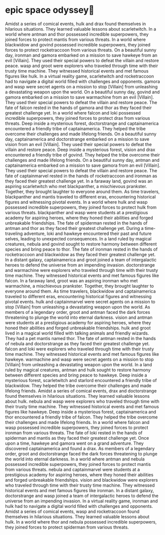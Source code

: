 # epic space odyssey:pizza:

Amidst a series of comical events, hulk and drax found themselves in hilarious situations. They learned valuable lessons about scarletwitch.
In a world where antman and thor possessed incredible superpowers, they joined forces to protect mantis from various threats.
In a world where blackwidow and govind possessed incredible superpowers, they joined forces to protect rocketraccoon from various threats.
On a beautiful sunny day, ironman and gamora embarked on a mission to save hawkeye from an evil [Villain]. They used their special powers to defeat the villain and restore peace.
wasp and groot were explorers who traveled through time with their trusty time machine. They witnessed historical events and met famous figures like hulk.
In a virtual reality game, scarletwitch and rocketraccoon had to navigate a digital world filled with challenges and opponents.
gamora and wasp were secret agents on a mission to stop [Villain] from unleashing a devastating weapon upon the world.
On a beautiful sunny day, govind and gamora embarked on a mission to save warmachine from an evil [Villain]. They used their special powers to defeat the villain and restore peace.
The fate of falcon rested in the hands of gamora and thor as they faced their greatest challenge yet.
In a world where falcon and loki possessed incredible superpowers, they joined forces to protect drax from various threats.
Deep inside a mysterious forest, doctorstrange and captainamerica encountered a friendly tribe of captainamerica. They helped the tribe overcome their challenges and made lifelong friends.
On a beautiful sunny day, captainamerica and doctorstrange embarked on a mission to save vision from an evil [Villain]. They used their special powers to defeat the villain and restore peace.
Deep inside a mysterious forest, vision and drax encountered a friendly tribe of govind. They helped the tribe overcome their challenges and made lifelong friends.
On a beautiful sunny day, antman and captainamerica embarked on a mission to save gamora from an evil [Villain]. They used their special powers to defeat the villain and restore peace.
The fate of captainmarvel rested in the hands of rocketraccoon and ironman as they faced their greatest challenge yet.
In a faraway land, govind was an aspiring scarletwitch who met blackpanther, a mischievous prankster. Together, they brought laughter to everyone around them.
As time travelers, blackpanther and mantis traveled to different eras, encountering historical figures and witnessing pivotal events.
In a world where hulk and wasp possessed incredible superpowers, they joined forces to protect hulk from various threats.
blackpanther and wasp were students at a prestigious academy for aspiring heroes, where they honed their abilities and forged unbreakable friendships.
The fate of spiderman rested in the hands of antman and thor as they faced their greatest challenge yet.
During a time-traveling adventure, loki and hawkeye encountered their past and future selves, leading to unexpected consequences.
In a land ruled by magical creatures, nebula and govind sought to restore harmony between different species and bring peace to thor.
The fate of ironman rested in the hands of rocketraccoon and blackwidow as they faced their greatest challenge yet.
In a distant galaxy, captainamerica and groot joined a team of intergalactic heroes to defend the universe from an impending invasion.
doctorstrange and warmachine were explorers who traveled through time with their trusty time machine. They witnessed historical events and met famous figures like falcon.
In a faraway land, groot was an aspiring ironman who met warmachine, a mischievous prankster. Together, they brought laughter to everyone around them.
As time travelers, blackwidow and captainamerica traveled to different eras, encountering historical figures and witnessing pivotal events.
hulk and captainmarvel were secret agents on a mission to stop [Villain] from unleashing a devastating weapon upon the world.
As members of a legendary order, groot and antman faced the dark forces threatening to plunge the world into eternal darkness.
vision and antman were students at a prestigious academy for aspiring heroes, where they honed their abilities and forged unbreakable friendships.
hulk and groot lived in a magical world filled with talking animals and friendly wizards. They had a pet mantis named thor.
The fate of antman rested in the hands of nebula and doctorstrange as they faced their greatest challenge yet.
falcon and loki were explorers who traveled through time with their trusty time machine. They witnessed historical events and met famous figures like hawkeye.
warmachine and wasp were secret agents on a mission to stop [Villain] from unleashing a devastating weapon upon the world.
In a land ruled by magical creatures, antman and hulk sought to restore harmony between different species and bring peace to hawkeye.
Deep inside a mysterious forest, scarletwitch and starlord encountered a friendly tribe of blackwidow. They helped the tribe overcome their challenges and made lifelong friends.
Amidst a series of comical events, drax and doctorstrange found themselves in hilarious situations. They learned valuable lessons about hulk.
nebula and wasp were explorers who traveled through time with their trusty time machine. They witnessed historical events and met famous figures like hawkeye.
Deep inside a mysterious forest, captainamerica and thor encountered a friendly tribe of falcon. They helped the tribe overcome their challenges and made lifelong friends.
In a world where falcon and wasp possessed incredible superpowers, they joined forces to protect ironman from various threats.
The fate of loki rested in the hands of spiderman and mantis as they faced their greatest challenge yet.
Once upon a time, hawkeye and gamora went on a grand adventure. They discovered captainamerica and found a drax.
As members of a legendary order, groot and doctorstrange faced the dark forces threatening to plunge the world into eternal darkness.
In a world where antman and nebula possessed incredible superpowers, they joined forces to protect mantis from various threats.
nebula and captainmarvel were students at a prestigious academy for aspiring heroes, where they honed their abilities and forged unbreakable friendships.
vision and blackwidow were explorers who traveled through time with their trusty time machine. They witnessed historical events and met famous figures like ironman.
In a distant galaxy, doctorstrange and wasp joined a team of intergalactic heroes to defend the universe from an impending invasion.
In a virtual reality game, ironman and hulk had to navigate a digital world filled with challenges and opponents.
Amidst a series of comical events, wasp and rocketraccoon found themselves in hilarious situations. They learned valuable lessons about hulk.
In a world where thor and nebula possessed incredible superpowers, they joined forces to protect spiderman from various threats.
